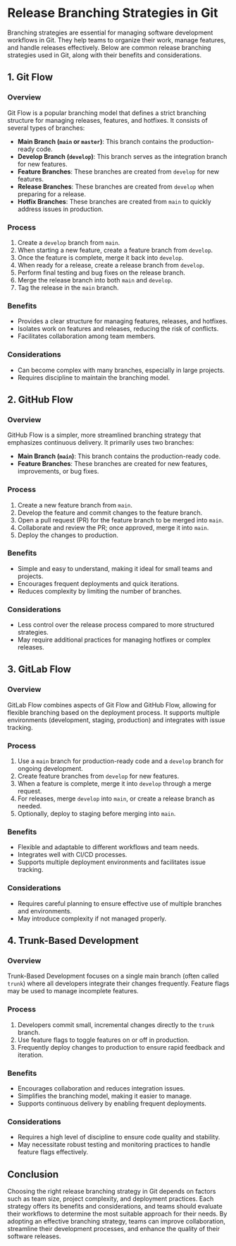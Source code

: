 # Release Branching Strategies in Git

Branching strategies are essential for managing software development workflows in Git. They help teams to organize their work, manage features, and handle releases effectively. Below are common release branching strategies used in Git, along with their benefits and considerations.

## 1. **Git Flow**

### Overview
Git Flow is a popular branching model that defines a strict branching structure for managing releases, features, and hotfixes. It consists of several types of branches:

- **Main Branch (`main` or `master`)**: This branch contains the production-ready code.
- **Develop Branch (`develop`)**: This branch serves as the integration branch for new features.
- **Feature Branches**: These branches are created from `develop` for new features.
- **Release Branches**: These branches are created from `develop` when preparing for a release.
- **Hotfix Branches**: These branches are created from `main` to quickly address issues in production.

### Process
1. Create a `develop` branch from `main`.
2. When starting a new feature, create a feature branch from `develop`.
3. Once the feature is complete, merge it back into `develop`.
4. When ready for a release, create a release branch from `develop`.
5. Perform final testing and bug fixes on the release branch.
6. Merge the release branch into both `main` and `develop`.
7. Tag the release in the `main` branch.

### Benefits
- Provides a clear structure for managing features, releases, and hotfixes.
- Isolates work on features and releases, reducing the risk of conflicts.
- Facilitates collaboration among team members.

### Considerations
- Can become complex with many branches, especially in large projects.
- Requires discipline to maintain the branching model.

## 2. **GitHub Flow**

### Overview
GitHub Flow is a simpler, more streamlined branching strategy that emphasizes continuous delivery. It primarily uses two branches:

- **Main Branch (`main`)**: This branch contains the production-ready code.
- **Feature Branches**: These branches are created for new features, improvements, or bug fixes.

### Process
1. Create a new feature branch from `main`.
2. Develop the feature and commit changes to the feature branch.
3. Open a pull request (PR) for the feature branch to be merged into `main`.
4. Collaborate and review the PR; once approved, merge it into `main`.
5. Deploy the changes to production.

### Benefits
- Simple and easy to understand, making it ideal for small teams and projects.
- Encourages frequent deployments and quick iterations.
- Reduces complexity by limiting the number of branches.

### Considerations
- Less control over the release process compared to more structured strategies.
- May require additional practices for managing hotfixes or complex releases.

## 3. **GitLab Flow**

### Overview
GitLab Flow combines aspects of Git Flow and GitHub Flow, allowing for flexible branching based on the deployment process. It supports multiple environments (development, staging, production) and integrates with issue tracking.

### Process
1. Use a `main` branch for production-ready code and a `develop` branch for ongoing development.
2. Create feature branches from `develop` for new features.
3. When a feature is complete, merge it into `develop` through a merge request.
4. For releases, merge `develop` into `main`, or create a release branch as needed.
5. Optionally, deploy to staging before merging into `main`.

### Benefits
- Flexible and adaptable to different workflows and team needs.
- Integrates well with CI/CD processes.
- Supports multiple deployment environments and facilitates issue tracking.

### Considerations
- Requires careful planning to ensure effective use of multiple branches and environments.
- May introduce complexity if not managed properly.

## 4. **Trunk-Based Development**

### Overview
Trunk-Based Development focuses on a single main branch (often called `trunk`) where all developers integrate their changes frequently. Feature flags may be used to manage incomplete features.

### Process
1. Developers commit small, incremental changes directly to the `trunk` branch.
2. Use feature flags to toggle features on or off in production.
3. Frequently deploy changes to production to ensure rapid feedback and iteration.

### Benefits
- Encourages collaboration and reduces integration issues.
- Simplifies the branching model, making it easier to manage.
- Supports continuous delivery by enabling frequent deployments.

### Considerations
- Requires a high level of discipline to ensure code quality and stability.
- May necessitate robust testing and monitoring practices to handle feature flags effectively.

## Conclusion

Choosing the right release branching strategy in Git depends on factors such as team size, project complexity, and deployment practices. Each strategy offers its benefits and considerations, and teams should evaluate their workflows to determine the most suitable approach for their needs. By adopting an effective branching strategy, teams can improve collaboration, streamline their development processes, and enhance the quality of their software releases.

